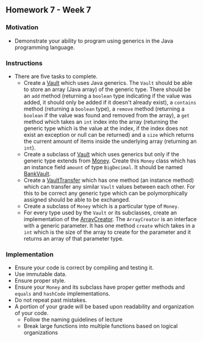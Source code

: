 ## Homework 7 - Week 7

### Motivation
* Demonstrate your ability to program using generics in the Java programming language.

### Instructions
* There are five tasks to complete.
    - Create a [Vault](src/main/java/edu/nyu/cs9053/homework7/Vault.java) which uses Java generics.  The `Vault` should be able to store an array (Java array) of the generic type.  There should be an `add` method (returning a `boolean` type indicating if the value was added, it should only be added if it doesn't already exist), a `contains` method (returning a `boolean` type), a `remove` method (returning a `boolean` if the value was found and removed from the array), a `get` method which takes an `int` index into the array (returning the generic type which is the value at the index, if the index does not exist an exception or null can be returned) and a `size` which returns the current amount of items inside the underlying array (returning an `int`).
    - Create a subclass of [Vault](src/main/java/edu/nyu/cs9053/homework7/Vault.java) which uses generics but only if the generic type extends from [Money](src/main/java/edu/nyu/cs9053/homework7/Money.java).  Create this `Money` class which has an instance field `amount` of type `BigDecimal`.  It should be named [BankVault](src/main/java/edu/nyu/cs9053/homework7/BankVault.java).
    - Create a [VaultTransfer](src/main/java/edu/nyu/cs9053/homework7/VaultTransfer.java) which has one method (an instance method) which can transfer any similar `Vault` values between each other.  For this to be correct any generic type which can be polymorphically assigned should be able to be exchanged.
    - Create a subclass of `Money` which is a particular type of `Money`.
    - For every type used by the `Vault` or its subclasses, create an implementation of the [ArrayCreator](src/main/java/edu/nyu/cs9053/homework7/ArrayCreator.java).  The `ArrayCreator` is an interface with a generic parameter.  It has one method `create` which takes in a `int` which is the size of the array to create for the parameter and it returns an array of that parameter type.

### Implementation
* Ensure your code is correct by compiling and testing it.
* Use immutable data.
* Ensure proper style.
* Ensure your `Money` and its subclass have proper getter methods and `equals` and `hashCode` implementations.
* Do not repeat past mistakes.
* A portion of your grade will be based upon readability and organization of your code.
    - Follow the naming guidelines of lecture
    - Break large functions into multiple functions based on logical organizations
    

    